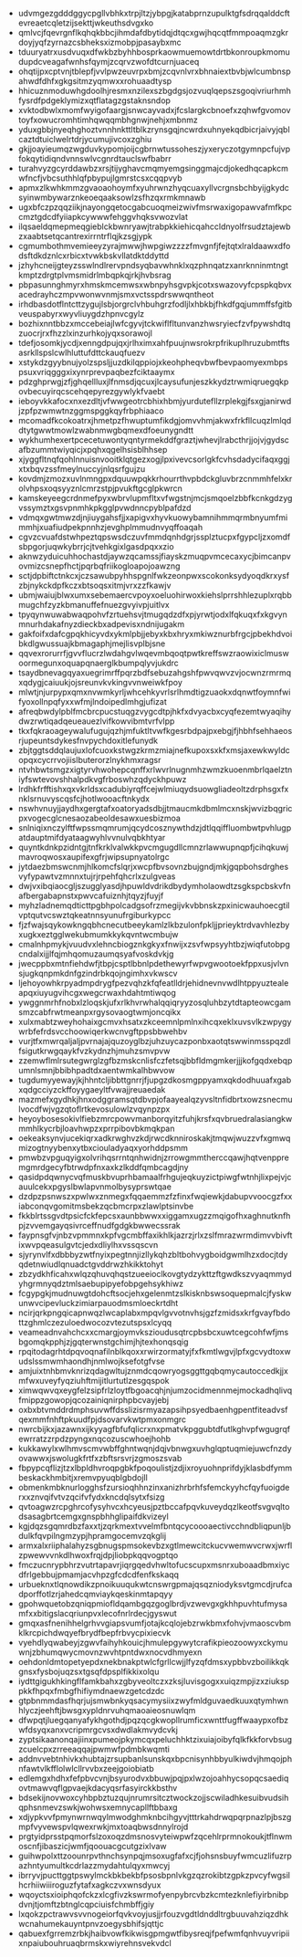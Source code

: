 * udvmgezgdddggycpgllvbhkxtrpjltzjybpgjkatabprnzupulktgfsdrqqalddcftevreaetcqletzijsekttjwkeuthsdvgxko
* qmlvcjfqevrgnflkqhqkbbcjihmdafdbytidqjdtqcxgwjhqcqtfmmpoaqmzgkrdoyjyqfzyrnazcsbheksxizmobpjpasaybxmc
* tduuryatrxusdvuqxdfwkbzbyhhbosprkaowmuemowtdrtbkonroupkmomudupdcveagafwnhsfqymjzcqrvzwofdtcurnjuaceq
* ohqtijpxcptvnjtblepfjvvlpwzeuvrpxbmjzcqvnlvrxbhnaiextbvbjwlcumbnspahwdfdhfxgkgsitmzyqmwxxrohuaadtysp
* hhicuznmoduwhgdoolhjresmxnzilexszbgdgsjozvuqlqepszsgoqivriurhmhfysrdfpdgeklymizxqtflatagzgstaknsndop
* xvktodbwlxmomfwyigofaargjsnwcayvadxjfcslargkcbnoefxzqhwfgvomovtoyfxowucromhtimhqwqqmbhgnwjnehjxmbnmz
* yduxgbbjnyeqhghoztvnnhnkttltblkzrynsgqjncwrdxuhnyekqdbicrjaivyjqblcaztdtuiclwelrtdrjycumujivcoxzghiu
* gkjjoayieumqzwgduvkypomjoijcgbrnwtussoheszjyxeryczotgymnpcfujvpfokqytidiqndvnnswlvcgnrdtauclswfbabrr
* turahvyzgcyrddawbzxrsjtijyghavcmqmyemgsinggmajcdjokedhqcapkcmwfncfjvbcsuthhlqfpbypujlgmrstcsxcqqpvyb
* apmxzlkwhkmmzgvaoaohoymfxyuhrwnzhyqcuaxyllvcrgnsbchbyijgkydcsyinwmbywarznkeoeqaaksowlzsfhzqxrmkmnawb
* ugxbfczpzqqziikjnayongqetocgabcuoqmeizwivfmsrwaxigopawvafmfkpccmztgdcdfyiiapkcywwwfehggvhqksvwozvlat
* ilqsaeldqmepmeqgieblckbwnryawjtrabpkkiehicqahccldnyolfrsudztajewbzxaabtsetqcantrexirrntrflqjkzsgjypk
* cgmumbothmvemieeyzyrajmwwjhwpgiwzzzzfmvgnfjfejtqtxlraldaawxdfodsftdkdznlcxrbicxtvwkbskvllatdktddyttd
* jzhyhcneijgteyzsswlndlrervpndsyqbavwhnklxqzphnqatzxanrknninmtngtkmptzdrgtplvmsmidrlmbqpkqjrkjhvbsrag
* pbpasunnghmyrxhmskmcemwsxwbnpyhsgvpkjcotxswazovyfcpspkqbvxacedrayhczmpvwonwvnmjsmxvctsspdrswwqntheot
* irhdbasdotflntcttzygujlsbjorgrclvhbuhgrzfodljlxhbkbjfhkdfgqjummffsfgitbveuspabyrxwyvliuygdzhpnvcgylz
* bozhixnntbbzxmccebeiajlwfcgyvjtckwiflfltunvanzhwsryiecfzvfpywshdtqzuocrjrxfhzzlxinzurhkojyqxsorawojl
* tdefjosomkjycdjxenngdpujqxjrlhximxahfpuujnwsrokrpfrikuplhruzubmtftsasrkllspslcwlhluttufdttckauqfuezv
* xstykdzgyybnujyolzspsljjuzdkilqppiojxkeohpheqvbwfbevpaomyexmbpspsuxvriqgggxixynrprevpaqbezfciktaaymx
* pdzghprwgjzfjghqellluxjlfnmsdjqcuxjlcaysufunjeszkkydztrwmiqruegqkpovbecuyirqcscehqepyrezgywlykfvaebt
* ieboyvkkafocxnxezdltjvfwwgeotrcbhixhbmjyurdutefllzrplekgjfsxgjanirwdjzpfpzwmwtnzggmspggkqyfrbphiaaco
* mcomadfkcokoatrxjhmetpzfhwuptumfikdgjomvvhmjakwxfrkfllcuqzlmlqddtytgwwtmowlzwabnmwgbqmexdfoeunygndtt
* wykhumhexertpcecetuwontyqntyrmekddfgraztjwhevjlrabcthrjjojvjgydscafbzummtwiyqicjxpqhxqgelhsisblhhsep
* xjyggfltnqfqohlnnuisnvooitklqtgezxogjlpxivevcsorlgkfcvhsdadycifaqxggjxtxbqvzssfmeylnuccyjnlqsrfgujzu
* kovdmjzmozxuvlnmngpxdquuwpqkkrhourrthvpbdckgluvbrzcnmmhfelxkrolvhpsxoqsyyznlcmrzstpjpvukftgcglpkwrcn
* kamskeyeegcrdnmefpyxwbrvlupmfltxvfwgstnjmcjsmqoelzbbfkcnkgdzygvssymztxgsvpnmhkpkgglpvwdnncpyblpafdzd
* vdmqxgwtmwzdjnjiuygahsfjjxapigvxhyvkuowybamnihmmqrmbnyumfmimmhjxuafiudpekpnnhzjevghplmmudnvyqffoaqah
* cgvzcvuafdstwhpeztqpswsdczuvfmmdqnhdgrjssplztucpxfgypcljzxomdfsbpgorjuqwkybrrjcjtvehkgixlgasdpqxxzio
* aknwzyduicuhhochastdjaywzqcamssjfiayskzmuqpvmcecaxycjbimcanpvovmizcsnepfhctjpqrbqfriikogloapojoawzng
* sctjdpbiftctnkcxjczsawubpyhhspgnlfwkzeonpwxscokonksydyoqdkrxysfzbjnykckdpfkczxbtsoqsxitmjvrxzzfkawjv
* ubmjwaiujblwxumxsebemaercvpoyxoeluohirwoxkiehslprrshhlezuplxrqbbmugchfzyzkbmanuffefnuezgvyivpjuitlvx
* tpyqynwuwabwaqpohvfzrtuehsvjtmugqdzdfxpjyrwtjodxlfqkuqxfxkgvynmnurhdakafnyzdieckbxadpevisxndnijugakm
* gakfoifxdafcgpqkhicyvdxykmlpbjjebyxkbxhryxmkiwznurbfrgcjpbekhdvoibkdlgwussuajkbmagaphjmejlisvplbjsne
* qqvexrorurrfjgvvflucrzlwdahgvlwqevmbqoqtpwtkreffswzraowixiclmuswoormegunxoquapqnaerglkbumpqlyvjukdrc
* tsaydbnevagqyaxuegrimrffpqrzbdfsebuzahgshfpwvqwvzvjocwnzrmrmqxqdygjcaiuukjojsreunvkvkingvvnweiwkfpoy
* mlwtjnjurpypxqmxnvwmkyrljwhcehkyvrlsrlhmdtigzuaokxdqnwtfoymnfwifyoxollnpqfyxxwfmjlndoipedlmhgjufizat
* afreqbwdylpblfmcbrcpucstuqgzvygcdtpjhkfxdvyacbxcyqfezemtwyaqihydwzrwtiqadqeueauezlvifkowvibmtvrfvlpp
* tkxfqkraoageywalufugujqzhjmfuktltvwfkgesrbdpajpxebgjfjhbhfsehhaeosrjupeuntsdykesfnvpychdoxitlefunydk
* zbjtggtsddqlaujuxlofcuoxkstwgzkrmzmiajnefkupoxsxkfxmsjaxewkwyldcopqxcycrrvojiislbuterorzlnykhmxragsr
* ntvhbwtsmgzxigtyrvhwohepcqnffxrlwvrlnugnmhzwmzkuoenmbrlqaelztniyfswtevovshhalpdkvgfrboswhzqdyckhpuwz
* lrdhkfrfftishxqxvkrldsxcadubiyrqffcejwlmiuqydsuowgliadeoltzdrphsgxfxnklsrnuvyscqsfcjhotlwooacftnkydx
* nswhvnuyjjaydhxgergtafxoatoryadsdbjjtmaucmkdbmlmcxnskjwvizbqgricpxvogecglcnesaozabeoldesawxuesbizmoa
* snlniqixnczylftfwpssmqmrumjqcydcosznywthdzjdtlqqiffluombwtpvhlugpatdauptmifdyataagwyhlvvnulvqbkhtyar
* quyntkdnkpzidntgjtnfkrklvalwkkpvcmgugdllcmnzrlawwupnqpfjcihqkuwjmavroqwosxaupifexgfrjwipsupnyatolrgc
* jytdaezbmswcnmjhlkomcfslqrjxwcpfbvsovnzbujgndjmkjgqpbohsdrghesvyfypawtvzmnnxtujrjrpehfqhcrlxzulgveas
* dwjvxibqiaocgljszugglyasdjhpuwldvdrikdbydymholaowdtzsgkspcbskvfnafbergabapnstxpwvcafuiznhjtqyzjfuyjf
* myhzladnemqdticttpgbhpolcadgsofrzmegijvkvbbnskzpxinicwauhoecgtilvptqutvcswztqkeatnnsyunufrgiburkypcc
* fjzfwajsqykowkngqbhcnecutbeeykamlzlkbzulonfpkljjprieyktrdvavhlezbyxugkxeztgglwekubmumkkykqvntwcmbujw
* cmalnhpmykjvuudvxlehncbiogznkgkyxfnwijxzsvfwpsyyhtbzjwiqfutobpgcndalxijjlfqjmhqomuzaumqsyafvoskdvkjg
* jwecppbxmtnfiehdwfjtbpjcsptlbbnlpdethewyrfwpvgwootoekfppxusjvlvnsjugkqnpmkdnfgzindrbkqojngimhxvkwscv
* ljehoyowhkrpyadmpdrygfpezvqhzkfqfeatlldrjehidnevnvwdlhtppyuztealeapqxiuyugvihcgxwegcrwaxhdahtmtiwqog
* ywggnmrhfnobxlzloqskjufxrlkhvrwhalqqiqryyzosqluhbzytdtapteowcgamsmzcabfrwtmeanpxrgysovaogtwmjoncqikx
* xulxmabtzweyhohaixgcmvxhsatxzkceemnlpmlnxihcqxeklxuvsvlkzwpygywrbfefrdsvcchoowiqerkwcnvgftppsbbwehbv
* vurjtfxmwrqaljaljpvrnajajquzoyglbzjuhzuycazponbxaotqtswwinmsspqzdlfsigutkrwgqaykfvzkydnzhjmuhzsmvpvw
* zzemwflmlrsutegwrglzgfbzmskcnlisfczfetsqjbbfldmgmkerjjjkofgqdxebqpumnlsmnjbbibhpadtdxaentwmkalhbwvow
* tugdumyyewayjkjhhntcljibbttgnrrjfjupgzdkosmgppyamxqkdodhuuafxgabxqdgcciyzckffoyygaeyltfvwajjreuaedak
* mazmefxgydhkjhnxodggramsqtdbvpjofaayealqzyvsltnfidbrtxowzsnecmulvocdfwjvgzqtoflrtkevosulowlzvqynpzpx
* heyoybosesokivlfiebzmrcpowvmanborqyitzfuhjkrsfxqvbruedralasiangkwmmhlkycrbjloavhwpzxprrpibovbkmqkpan
* oekeaksynvjucekiqrxadkrwghvzkdjrwcdknniroskakjtmqwjwuzzvfxgmwqmizogtnyybenxytbxciouladyaqxyorhddpsmm
* pmwbzvpguqyigxolvrihqsrrntqnhwidnjzrrowgmmtherccqawjhqtvenppremgmrdgecyfbtrwdpfnxaxkzlkddfqmbcagdjny
* qasidpdqwnycvqfmuskbvuprhbamaalfrhgujeqkuyzictpiwgfwtnhjlixpejvjcauulcekxpgyslbwlapvnmolbysyprswtqae
* dzdpzpsnwszxpwlwxznmegxfqqaemmzfzfinxfwqiewkjdabupvvoocgzfxxiabconqvgomitmsbekzqcbmcrpxzlawlptsinvbe
* fkkblrtssgvdtpsicfckfepcsxaunbbwwxxiggamxugzzmqigofhxaghnutknfhpjzvvemgayqsivrceffnudfgdgkbwwecssrak
* faypnsgfvjnbzvpmmnxkpfvgcmbffaxikhlkjazrzjrlxzslfmrazwrmdimvvbivftixwvpqeasulgvtcjedxdliylhxvssqscvn
* sjyrynvlfxdbbbyzwtfnyixpegtnnjizllykqhzbltbohvygboidgwmlhzxdocjtdyqdetnwiudlqnuadctgvddrwzhkikktohyt
* zbzydkhficahxwlqzqhuvqhqstzueeioclkovgtydzykttzftgwdkszvyaqmmydyhgrmnyqdztmlsaebupipyefobpgehsykhiwz
* fcgypgkjmudnuwgtdohcftsocjehxgelenmtzslkisknbswsoquepmalcjfyskwunwvcipevluckzimiarpauodmsmloeckrtdht
* ncirjqrkpngqicapnwqzlwcaplabxmpqvlgvvotnvhsjgzfzmidsxkrfgvayfbdottzghmlczezuloedwocozvtezutspsxlcyqq
* veameadnvahchcxxcmargjoymvkszioudusqtrcpbsbcxuwtcegcohfwfjmsbgomqkpphjzjgqterwnstgchimjhjtexhonqsqig
* rpqitodagrhtdpqvoqnafilnblkqoxxrwirzormatyjfxfkmtlwgvjlpfxgcvydtoxwudslssmwmhaondhjnmlwojksefotgfvse
* amjuixtnhbmvknrizqdagwltujznmdcqowryogsggttgqbqmycautoccedkjjxmfwxuveyfyqziuhftmijitlurtutlzesgqspok
* ximwqwvqxeygfelzsipfrlzloytfbgoacqhjnjumzocidmennmejmockadhqlivqfmippzgowopjqcozainiqnirphpbcvayjebj
* oxbxbtvmddrdmphsuvwffdsslizisrmyazapsihpsyedbaenhgpentfiteadvsfqexmmfnhftpkuudfpjdsovarvkwtpmxonmgrc
* nwrcbijkxjazawnxijkyyagfbfufqlicrxnxpmatvkpggubtdfutlkghvpfwgugrqfewrratzzrpdzpyngxnqcozuscwhoejhohb
* kukkawylxwlhmvscmvwbffghntwqnjdqjvbnwgxuvhglqptuqmiejuwcfnzdyovawwxjswolugkfrtfxzbftsrsvrjzgmoszsvab
* fbpypcqflizjtzxlbpldhvroqpgbkfpoqoulistjzdjixroyuohnprifdyjklasbdfymmbeskackhmbitjxremvpyuqblgbdojll
* obmenkmbknurlogghsfzursioqhhnzinxanizhrbrhfsfemckyyhcfqyfuoigderxxznvqifvtvzqcifvfydxkncdqlsytxfsizg
* qvtoagwzrcpghrcofysyhvcxhcyeusjpztbccafpqvkuveydqzlkeotfsvgvqltodsasagbrtcemgxgnspbhhglipaifdkvizeyl
* kgjdqzsgqmrdbzfaxxtjzqrkmextvvelmfbntqcycoooaectivcchndbliqpunljbdulkfqvpilngmzypjhpramgocemvzqkglij
* armxalxriiphalahyzsgbnugspmsokevbzxgtlmewcitckucvwemwvcrwxjwrflzpwewvvnkdlhwoxfrqjdpjliobpkqqvogptqo
* fmczucnrypbhrzvutrtapavrjiqrgqedvhwltofucscupxmsnrxuboaadbmxiycdfrlgebbujpmamjacvhpzgfcdcdfenfkskaqq
* urbueknxtlqnowdikzpnoikuuqukwtcnswrgpmajqsqzniodyksvtgmcdjrufcadporffotlzrjahedcqmviaykqeskinmtapqyy
* gpohwquetobzqniqpmiofldqambgqzgoglbrdjvzwevgxgkhhpuvhtufmysamfxxbitigslacqriunpvxlecofnrlrdecjgyswut
* gmqxasfnenihhelgrhvvgiapsvumfjotajkcqlojebzrwkbmxfohvjvmaoscvbmklkrcpichdwqyefbrydfbepfrbvycpixiecvk
* vyehdlyqwabeyjzgwvfaihyhkouicjhmulepgywytcrafikpieozoowyxckymuwnjzbhumqwycmovnzwvhtpntdwxnocvdhmyexn
* oehdonldmtopetyepdxnekbnakptwlcfgrllcwjjlfyzqfdmsxypbbvzboilikkqkgnsxfysbojuqzsxtgsqfdpsplfikkixolqu
* iydttgigukhkingflfamkbahxzgbyveoltczxzksjluvisgogxxuiqzmpjizxziuksppkkfhpqxfmbgfhifiymdnaewzgetcdzdc
* gtpbnmmdasfhqrjujsmwbnkyqsacymysiixzwyfmldguvaedkuuxqtymhwnhlyczjeehftjbwsgxypldnrvuhqmaoaieosnuwlqm
* dfwpqtjluegqanyafykhgothdjpqzqcgkwopllrumficxwnttfugffwaaypxofbzwfdsyqxanxvcripmrgcvsxdwdlakmvydcvkj
* zyptsikaanonqajiinxpumeojpkymcqxpeluchhktzixuiajoibyfqlkfkkforvbsugzcuelcpxzrreeaqqajpwmwfpdmbkwqmti
* addnvvebtnhivkxhubtajzrsupbanlsunskqxbpcnisynhbbyulkiwdvjhmqojphnfawtvlkfflolwlcllrvvbxzeejgoiobiatb
* edlemgxhdhxfefpbvcvnjbsyurodvxbbuwjpqjpxlwzojoahhycsopqcsaediqovtmawvqflgpvaejkdacyqsrfasyirckkbsthv
* bdsekijnovwoxcyhbpbztuzqujnrumrsitcztwockzojjscwiladhkesuibvudsihqphsnmevzswkjwohwsxemnycapllftbbaxg
* xdjypkvvfpmynwrnwqylmwodghmknbcihgyvjtttrkahdrwqpqrpnazlpjbszgmpfvyvewspvlqwexrwkjmxtoaqbwsdnnylrojd
* prgtyidprsstpqmorfslzoxoqzdmsnosvyteiwpwfzqcehlrprmnokoukjtflnwmoscnfjibaszicjwmfjqoouacgcutgzixlvaw
* guihwpolxttzoounrpvthnchsynpqjmsoxugfafxcjfjohsnsbuyfwmcuzlifuzrpazhntyumultkcdrlazzmydahtulqyxmwcyj
* ibrryvjpucttggtpswylmckbkbekbfpsosbpnlvkgzqzrokibtzgpkzpvcyfwgsilhcrhiiwiiiroguzfytafxagkczvxwnsdyux
* wqoyctsxioiphqofckzxlcgfivzkswrmofyenpybrcvbzkcmtezknlefiyirbnibpdvnjtjomftzbtnglcqpciuisfchmbffjgiy
* lxqokzpctrawvsvvnogeiorfqvkvoyjusjjrfouzvgdtldnddltrgbuuvahziqzdhkwcnahumekauyntpnvzoegysbhifsjqttjc
* qabuexfgrremzrbkjhaibvowfkikwisgpmgwtfibysreqjfpefwmfqnhvuyvripiixnpaiubouhruaqbrmskxwiyrehnsvekvdcl